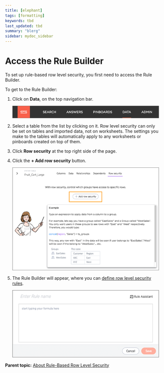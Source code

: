```yaml
---
title: [elephant]
tags: [formatting]
keywords: tbd
last_updated: tbd
summary: "blerg"
sidebar: mydoc_sidebar
---
```

# Access the Rule Builder

To set up rule-based row level security, you first need to access the Rule Builder.

To get to the Rule Builder:

1.   Click on **Data**, on the top navigation bar. 

     ![](../../shared/conrefs/../../images/data_icon.png "Data") 

2.   Select a table from the list by clicking on it. Row level security can only be set on tables and imported data, not on worksheets. The settings you make to the tables will automatically apply to any worksheets or pinboards created on top of them.
3.   Click **Row security** at the top right side of the page. 
4.   Click the **+ Add row security** button. 

     ![](../../images/add_row_security.png "Add row security") 

5.   The Rule Builder will appear, where you can [define row level security rules](define_rls_rules.html#). 

     ![](../../images/rls_rule_builder.png "The Rule Builder") 


**Parent topic:** [About Rule-Based Row Level Security](../../admin/data_security/new_row_level_security.html)

